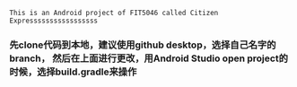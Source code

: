 ```This is an Android project of FIT5046 called Citizen Expresssssssssssssssss```

### 先clone代码到本地，建议使用github desktop，选择自己名字的branch， 然后在上面进行更改，用Android Studio open project的时候，选择build.gradle来操作

